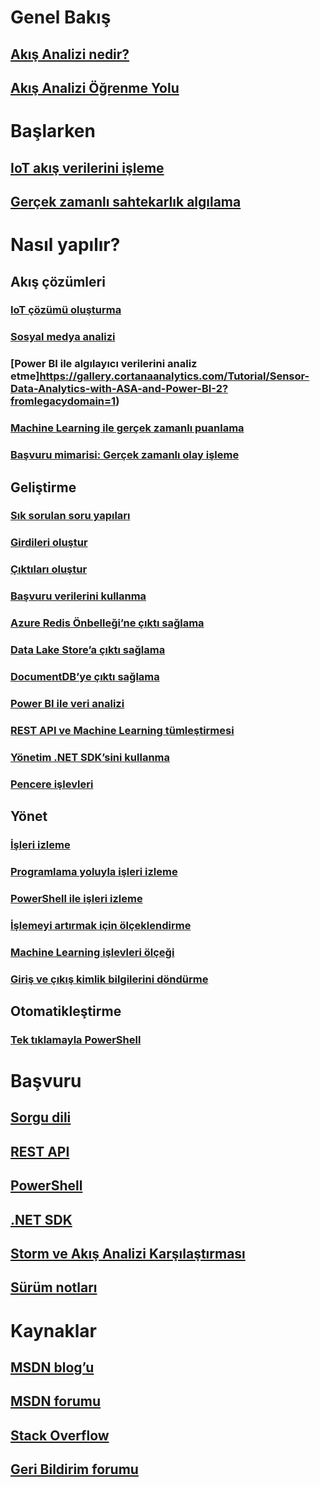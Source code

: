 # Genel Bakış
## [Akış Analizi nedir?](stream-analytics-introduction.md)
## [Akış Analizi Öğrenme Yolu](https://azure.microsoft.com/documentation/learning-paths/stream-analytics/)

# Başlarken
## [IoT akış verilerini işleme](stream-analytics-get-started-with-azure-stream-analytics-to-process-data-from-iot-devices.md)
## [Gerçek zamanlı sahtekarlık algılama](stream-analytics-real-time-fraud-detection.md)

# Nasıl yapılır?

## Akış çözümleri
### [IoT çözümü oluşturma](stream-analytics-build-an-iot-solution-using-stream-analytics.md)
### [Sosyal medya analizi](stream-analytics-twitter-sentiment-analysis-trends.md)
### [Power BI ile algılayıcı verilerini analiz etme]https://gallery.cortanaanalytics.com/Tutorial/Sensor-Data-Analytics-with-ASA-and-Power-BI-2?fromlegacydomain=1)
### [Machine Learning ile gerçek zamanlı puanlama](stream-analytics-machine-learning-integration-tutorial.md)
### [Başvuru mimarisi: Gerçek zamanlı olay işleme](stream-analytics-real-time-event-processing-reference-architecture.md)

## Geliştirme
### [Sık sorulan soru yapıları](stream-analytics-stream-analytics-query-patterns.md)
### [Girdileri oluştur](stream-analytics-define-inputs.md)
### [Çıktıları oluştur](stream-analytics-define-outputs.md)
### [Başvuru verilerini kullanma](stream-analytics-use-reference-data.md)
### [Azure Redis Önbelleği’ne çıktı sağlama](stream-analytics-functions-redis.md)
### [Data Lake Store’a çıktı sağlama](stream-analytics-data-lake-output.md)
### [DocumentDB’ye çıktı sağlama](stream-analytics-documentdb-output.md)
### [Power BI ile veri analizi](stream-analytics-power-bi-dashboard.md)
### [REST API ve Machine Learning tümleştirmesi](stream-analytics-how-to-configure-azure-machine-learning-endpoints-in-stream-analytics.md)
### [Yönetim .NET SDK’sini kullanma](stream-analytics-dotnet-management-sdk.md)
### [Pencere işlevleri](stream-analytics-window-functions.md)

## Yönet
### [İşleri izleme](stream-analytics-monitoring.md)
### [Programlama yoluyla işleri izleme](stream-analytics-monitor-jobs.md)
### [PowerShell ile işleri izleme](stream-analytics-monitor-and-manage-jobs-use-powershell.md)
### [İşlemeyi artırmak için ölçeklendirme](stream-analytics-scale-jobs.md)
### [Machine Learning işlevleri ölçeği](stream-analytics-scale-with-machine-learning-functions.md)
### [Giriş ve çıkış kimlik bilgilerini döndürme](stream-analytics-login-credentials-inputs-outputs.md)

## Otomatikleştirme
### [Tek tıklamayla PowerShell](https://github.com/Azure/azure-stream-analytics/tree/master/Samples/ASAOneClick)

# Başvuru
## [Sorgu dili](https://msdn.microsoft.com/library/azure/dn834998)
## [REST API](https://msdn.microsoft.com/library/azure/dn835031)
## [PowerShell](https://msdn.microsoft.com/library/azure/mt270341)
## [.NET SDK](https://msdn.microsoft.com/library/azure/mt416896)
## [Storm ve Akış Analizi Karşılaştırması](stream-analytics-comparison-storm.md)
## [Sürüm notları](stream-analytics-release-notes.md)
# Kaynaklar
## [MSDN blog’u](http://blogs.msdn.com/b/streamanalytics/)
## [MSDN forumu](https://social.msdn.microsoft.com/Forums/en-US/home?forum=AzureStreamAnalytics)
## [Stack Overflow](http://stackoverflow.com/questions/tagged/azure-stream-analytics)
## [Geri Bildirim forumu](http://feedback.azure.com/forums/270577-azure-stream-analytics)


<!--HONumber=Nov16_HO2-->


